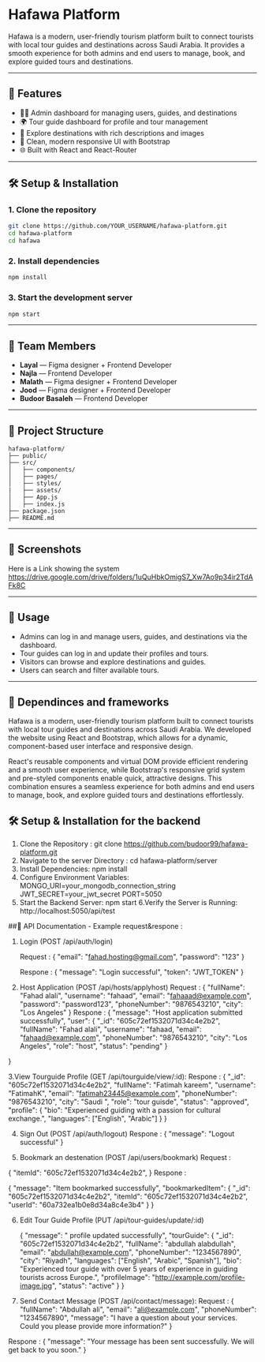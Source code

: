 ﻿# Hafawa Platform

Hafawa is a modern, user-friendly tourism platform built to connect tourists with local tour guides and destinations across Saudi Arabia. It provides a smooth experience for both admins and end users to manage, book, and explore guided tours and destinations.

---

## 🚀 Features

- 🧑‍💼 Admin dashboard for managing users, guides, and destinations
- 🌍 Tour guide dashboard for profile and tour management
- 🧭 Explore destinations with rich descriptions and images
- 🎨 Clean, modern responsive UI with Bootstrap
- 🌐 Built with React and React-Router

---

## 🛠️ Setup & Installation

### 1. Clone the repository

```bash
git clone https://github.com/YOUR_USERNAME/hafawa-platform.git
cd hafawa-platform
cd hafawa
```

### 2. Install dependencies

```bash
npm install
```

### 3. Start the development server

```bash
npm start
```

---

## 👥 Team Members

- **Layal** — Figma designer + Frontend Developer
- **Najla** — Frontend Developer
- **Malath** — Figma designer + Frontend Developer
- **Jood** — Figma designer + Frontend Developer
- **Budoor Basaleh** — Frontend Developer

---

## 📁 Project Structure

```
hafawa-platform/
├── public/
├── src/
│   ├── components/
│   ├── pages/
│   ├── styles/
|   ├── assets/
│   ├── App.js
│   ├── index.js
├── package.json
├── README.md
```

---

## 📸 Screenshots

Here is a Link showing the system
https://drive.google.com/drive/folders/1uQuHbkOmigS7_Xw7Ao9p34ir2TdAFk8C

---

## 💬 Usage

- Admins can log in and manage users, guides, and destinations via the dashboard.
- Tour guides can log in and update their profiles and tours.
- Visitors can browse and explore destinations and guides.
- Users can search and filter available tours.

---

## 💬 Dependinces and frameworks

Hafawa is a modern, user-friendly tourism platform built to connect tourists with local tour guides and destinations across Saudi Arabia. We developed the website using React and Bootstrap, which allows for a dynamic, component-based user interface and responsive design.

React's reusable components and virtual DOM provide efficient rendering and a smooth user experience, while Bootstrap's responsive grid system and pre-styled components enable quick, attractive designs. This combination ensures a seamless experience for both admins and end users to manage, book, and explore guided tours and destinations effortlessly.



## 🛠️ Setup & Installation for the backend 

 1. Clone the Repository :
    git clone https://github.com/budoor99/hafawa-platform.git
2. Navigate to the server Directory :
   cd hafawa-platform/server
3. Install Dependencies:
   npm install
4. Configure Environment Variables:
   MONGO_URI=your_mongodb_connection_string
   JWT_SECRET=your_jwt_secret
   PORT=5050
5. Start the Backend Server:
   npm start
6.Verify the Server is Running:
   http://localhost:5050/api/test




##📁 API Documentation - Example request&respone :

1. Login (POST /api/auth/login)

   Request :
   {
  "email": "fahad.hosting@gmail.com",
  "password": "123"
}

   Respone :
   {
  "message": "Login successful",
  "token": "JWT_TOKEN"
}


2. Host Application (POST /api/hosts/applyhost)
   Request :
   {
  "fullName": "Fahad alali",
  "username": "fahaad",
  "email": "fahaaad@example.com",
  "password": "password123",
  "phoneNumber": "9876543210",
  "city": "Los Angeles"
}
   Respone :
 {
  "message": "Host application submitted successfully",
  "user": {
    "_id": "605c72ef1532071d34c4e2b2",
    "fullName": "Fahad alali",
    "username": "fahaad,
    "email": "fahaad@example.com",
    "phoneNumber": "9876543210",
    "city": "Los Angeles",
    "role": "host",
    "status": "pending"
     }

  }

  3.View Tourguide Profile (GET /api/tourguide/view/:id):
      Respone :
    {
   "_id": "605c72ef1532071d34c4e2b2",
  "fullName": "Fatimah kareem",
  "username": "FatimahK",
  "email": "fatimah23445@example.com",
  "phoneNumber": "9876543210",
  "city": "Saudi ",
  "role": "tour guisde",
  "status": "approved",
  "profile": {
    "bio": "Experienced guiding with a passion for cultural exchange.",
    "languages": ["English", "Arabic"]
  }
}

4. Sign Out (POST /api/auth/logout)
   Respone : {
  "message": "Logout successful"
}


5. Bookmark an destenation (POST /api/users/bookmark)
   Request :

{
  "itemId": "605c72ef1532071d34c4e2b2",
}
Respone : 

{
  "message": "Item bookmarked successfully",
  "bookmarkedItem": {
    "_id": "605c72ef1532071d34c4e2b2",
    "itemId": "605c72ef1532071d34c4e2b2",
    "userId": "60a732ea1b0e8d34a8c4e3b4"
  }
}


6. Edit Tour Guide Profile (PUT /api/tour-guides/update/:id)
   
   {
  "message": " profile updated successfully",
  "tourGuide": {
    "_id": "605c72ef1532071d34c4e2b2",
    "fullName": "abdullah alabdullah",
    "email": "abdullah@example.com",
    "phoneNumber": "1234567890",
    "city": "Riyadh",
    "languages": ["English", "Arabic", "Spanish"],
    "bio": "Experienced tour guide with over 5 years of experience in guiding tourists across Europe.",
    "profileImage": "http://example.com/profile-image.jpg",
    "status": "active"
  }
}

7. Send Contact Message (POST /api/contact/message):
   Request :
   {
  "fullName": "Abdullah ali",
  "email": "ali@example.com",
  "phoneNumber": "1234567890",
  "message": "I have a question about your services. Could you please provide more information?"
}

Respone :
{
  "message": "Your message has been sent successfully. We will get back to you soon."
}










  



   




    

